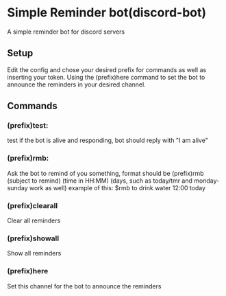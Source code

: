 # Simple Reminder bot(discord-bot)
A simple reminder bot for discord servers

## Setup
Edit the config and chose your desired prefix for commands as well as inserting your token.
Using the (prefix)here command to set the bot to announce the reminders in your desired channel.

## Commands
### (prefix)test:
test if the bot is alive and responding, bot should reply with "I am alive"
### (prefix)rmb:
Ask the bot to remind of you something, format should be (prefix)rmb (subject to remind) (time in HH:MM) (days, such as today/tmr and monday-sunday work as well)
example of this: $rmb to drink water 12:00 today
### (prefix)clearall
Clear all reminders
### (prefix)showall
Show all reminders
### (prefix)here
Set this channel for the bot to announce the reminders
